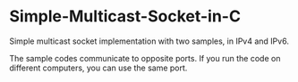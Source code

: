 # Simple-Multicast-Socket-in-C

Simple multicast socket implementation with two samples, in IPv4 and IPv6.

The sample codes communicate to opposite ports. If you run the code on different computers, you can use the same port.
